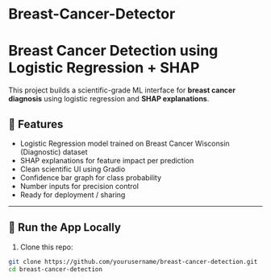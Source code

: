 # Breast-Cancer-Detector
#  Breast Cancer Detection using Logistic Regression + SHAP

This project builds a scientific-grade ML interface for **breast cancer diagnosis** using logistic regression and **SHAP explanations**.

## 🧠 Features
- Logistic Regression model trained on Breast Cancer Wisconsin (Diagnostic) dataset
- SHAP explanations for feature impact per prediction
- Clean scientific UI using Gradio
- Confidence bar graph for class probability
- Number inputs for precision control
- Ready for deployment / sharing

---

## 🚀 Run the App Locally

1. Clone this repo:
```bash
git clone https://github.com/yourusername/breast-cancer-detection.git
cd breast-cancer-detection
